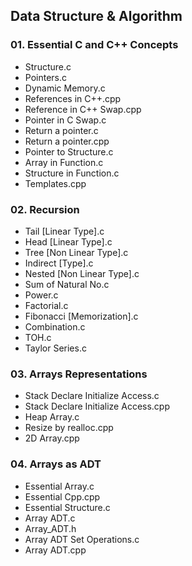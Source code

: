 ## Data Structure & Algorithm

### 01. Essential C and C++ Concepts

- Structure.c
- Pointers.c
- Dynamic Memory.c
- References in C++.cpp
- Reference in C++ Swap.cpp
- Pointer in C Swap.c
- Return a pointer.c
- Return a pointer.cpp
- Pointer to Structure.c
- Array in Function.c
- Structure in Function.c
- Templates.cpp

### 02. Recursion

- Tail [Linear Type].c
- Head [Linear Type].c
- Tree [Non Linear Type].c
- Indirect [Type].c
- Nested [Non Linear Type].c
- Sum of Natural No.c     
- Power.c
- Factorial.c
- Fibonacci [Memorization].c             
- Combination.c          
- TOH.c
- Taylor Series.c

### 03. Arrays Representations

- Stack Declare Initialize Access.c
- Stack Declare Initialize Access.cpp
- Heap Array.c
- Resize by realloc.cpp
- 2D Array.cpp

### 04. Arrays as ADT

- Essential Array.c
- Essential Cpp.cpp
- Essential Structure.c
- Array ADT.c
- Array_ADT.h
- Array ADT Set Operations.c
- Array ADT.cpp


